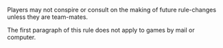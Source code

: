 Players may not conspire or consult on the making of future rule-changes unless
they are team-mates.

The first paragraph of this rule does not apply to games by mail or computer.
